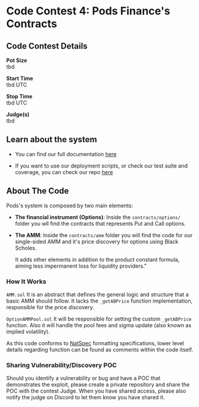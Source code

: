 # Code Contest 4: Pods Finance's Contracts 
## Code Contest Details
**Pot Size**  
tbd  
    
**Start Time**  
tbd UTC  

**Stop Time**   
tbd UTC  
  
**Judge(s)**  
tbd

## Learn about the system

- You can find our full documentation [here](https://docs.pods.finance)

- If you want to use our deployment scripts, or check our test suite and coverage, you can check our repo [here](https://github.com/pods-finance/contracts) 

## About The Code 
Pods's system is composed by two main elements: 
- **The financial instrument (Options)**:
    Inside the `contracts/options/` folder you wll find the contracts that represents Put and Call options.
- **The AMM**:
  Inside the `contracts/amm` folder you will find the code for our single-sided AMM and it's price discovery for options using Black Scholes. 

   It adds other elements in addition to the product constant formula, aiming less impermanent loss for liquidity providers."

### How It Works
`AMM.sol` It is an abstract that defines the general logic and structure that a basic AMM should follow. It lacks the `_getABPrice` function implementation, responsible for the price discovery.

`OptionAMMPool.sol` It will be responsible for setting the custom `_getABPrice` function. Also it will handle the pool fees and sigma update (also known as implied volatility). 

As this code conforms to [NatSpec](https://docs.soliditylang.org/en/v0.5.10/natspec-format.html#natspec-format) formatting specifications, lower level details regarding function can be found as comments within the code itself.

### Sharing Vulnerability/Discovery POC
Should you identify a vulnerability or bug and have a POC that demonstrates the exploit, please create a private repository and share the POC with the contest Judge. When you have shared access, please also notify the judge on Discord to let them know you have shared it.